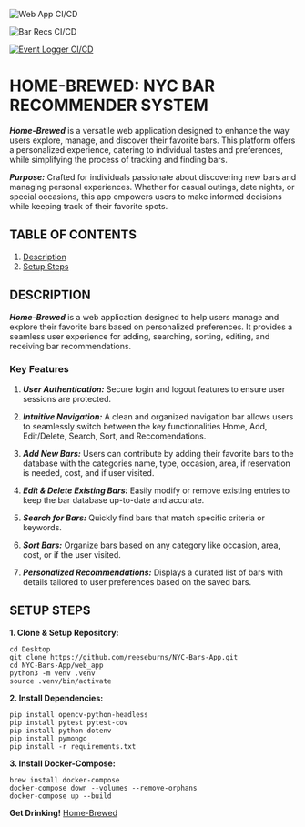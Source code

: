 ![Web App CI/CD](https://github.com/software-students-fall2024/5-final-finalfour/actions/workflows/web_app.yml/badge.svg?branch=main)

![Bar Recs CI/CD](https://github.com/software-students-fall2024/5-final-finalfour/actions/workflows/bar_recs.yml/badge.svg?branch=main)

[![Event Logger CI/CD](https://github.com/software-students-fall2024/5-final-finalfour/actions/workflows/event-logger.yml/badge.svg)](https://github.com/software-students-fall2024/5-final-finalfour/actions/workflows/event-logger.yml)


# HOME-BREWED: NYC BAR RECOMMENDER SYSTEM

***Home-Brewed*** is a versatile web application designed to enhance the way users explore, manage, and discover their favorite bars. This platform offers a personalized experience, catering to individual tastes and preferences, while simplifying the process of tracking and finding bars.
 
***Purpose:*** Crafted for individuals passionate about discovering new bars and managing personal experiences. Whether for casual outings, date nights, or special occasions, this app empowers users to make informed decisions while keeping track of their favorite spots.

## TABLE OF CONTENTS

1. [Description](#description)
2. [Setup Steps](#setup-steps)

## DESCRIPTION

***Home-Brewed*** is a web application designed to help users manage and explore their favorite bars based on personalized preferences. It provides a seamless user experience for adding, searching, sorting, editing, and receiving bar recommendations.

### Key Features

1. ***User Authentication:*** Secure login and logout features to ensure user sessions are protected.

2. ***Intuitive Navigation:*** A clean and organized navigation bar allows users to seamlessly switch between the key functionalities Home, Add, Edit/Delete, Search, Sort, and Reccomendations.
   
3. ***Add New Bars:*** Users can contribute by adding their favorite bars to the database with the categories name, type, occasion, area, if reservation is needed, cost, and if user visited.

4. ***Edit & Delete Existing Bars:*** Easily modify or remove existing entries to keep the bar database up-to-date and accurate.

5. ***Search for Bars:*** Quickly find bars that match specific criteria or keywords.
  
6. ***Sort Bars:*** Organize bars based on any category like occasion, area, cost, or if the user visited.
  
7. ***Personalized Recommendations:*** Displays a curated list of bars with details tailored to user preferences based on the saved bars.

## SETUP STEPS

**1. Clone & Setup Repository:**

```
cd Desktop
git clone https://github.com/reeseburns/NYC-Bars-App.git
cd NYC-Bars-App/web_app
python3 -m venv .venv
source .venv/bin/activate
```

**2. Install Dependencies:**
```
pip install opencv-python-headless
pip install pytest pytest-cov
pip install python-dotenv
pip install pymongo
pip install -r requirements.txt
```

**3. Install Docker-Compose:**

```
brew install docker-compose
docker-compose down --volumes --remove-orphans
docker-compose up --build
```

**Get Drinking!** [Home-Brewed](http://104.236.30.209:5000/)
